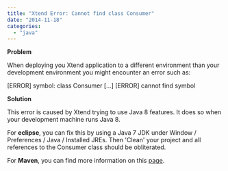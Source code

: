 ```yaml
---
title: "Xtend Error: Cannot find class Consumer"
date: "2014-11-18"
categories: 
  - "java"
---
```


**Problem**

When deploying you Xtend application to a different environment than your development environment you might encounter an error such as:

\[ERROR\] symbol: class Consumer \[...\] \[ERROR\] cannot find symbol

**Solution**

This error is caused by Xtend trying to use Java 8 features. It does so when your development machine runs Java 8.

For **eclipse**, you can fix this by using a Java 7 JDK under Window / Preferences / Java / Installed JREs. Then 'Clean' your project and all references to the Consumer class should be obliterated.

For **Maven**, you can find more information on this [page](https://bugs.eclipse.org/bugs/show_bug.cgi?id=438764).
